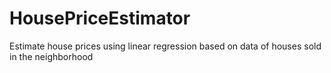 # HousePriceEstimator
Estimate house prices using linear regression based on data of houses sold in the neighborhood 
